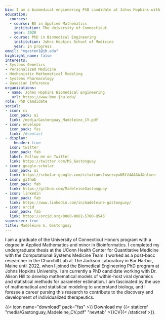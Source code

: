 ```yaml
---
bio: I am a biomedical engineering PhD candidate at Johns Hopkins with a Bachelors of Science in Applied Mathematics. I am passionate about computational systems biology research because I love building models with a fascinating and impactful application. 
education:
  courses:
  - course: BS in Applied Mathematics
    institution: The University of Connecticut
    year: 2020
  - course: PhD in Biomedical Engineering
    institution: Johns Hopkins School of Medicine
    year: in progress
email: "mgaston1@jh.edu"
highlight_name: false
interests:
- Systems Genetics
- Personalized Medicine
- Mechanistic Mathematical Modeling
- Systems Pharmacology
- Bayesian Inference
organizations:
 - name: Johns Hopkins Biomedical Engineering
   url: https://www.bme.jhu.edu/ 
role: PhD Candidate
social:
- icon: cv
  icon_pack: ai
  link: /media/Gastonguay_Madeleine_CV.pdf
- icon: envelope
  icon_pack: fas
  link: /#contact
- display:
    header: true
  icon: twitter
  icon_pack: fab
  label: Follow me on Twitter
  link: https://twitter.com/MS_Gastonguay
- icon: google-scholar
  icon_pack: ai
  link: https://scholar.google.com/citations?user=yuNBfV4AAAAJ&hl=en
- icon: github
  icon_pack: fab
  link: https://github.com/MadeleineGastonguay
- icon: linkedin
  icon_pack: fab
  link: https://www.linkedin.com/in/madeleine-gastonguay/
- icon: orcid
  icon_pack: fab
  link: https://orcid.org/0000-0002-5700-8543
superuser: true
title: Madeleine S. Gastonguay
---
```



I am a graduate of the University of Connecticut Honors program with a degree in Applied Mathematics and minor in Bioinformatics. I completed my undergraduate thesis at the UConn Health Center for Quantitative Medicine with the Computational Systems Medicine Team. I worked as a post-bacc researcher in the Churchill Lab at The Jackson Laboratory in Bar Harbor, Maine until 2022, when I joined the Biomedical Engineering PhD program at Johns Hopkins University. I am currently a PhD candidate working with Dr. Alison Hill to develop mathematical models of within-host viral dynamics and statistical methods for parameter estimation. I am fascinated by the use of mathematical and statistical modeling to understand biology, and I foresee a career pursing this research to contribute to the discovery and development of individualized therapeutics. 

{{< icon name="download" pack="fas" >}} Download my {{< staticref "media/Gastonguay_Madeleine_CV.pdf" "newtab" >}}CV{{< /staticref >}}.
